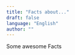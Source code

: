 ```yaml
---
title: "Facts about..."
draft: false
language: "English"
author: ""
---
```



[comment]: <> (Maybe some out of Topic but Nice to Know Facts?)

Some awesome Facts